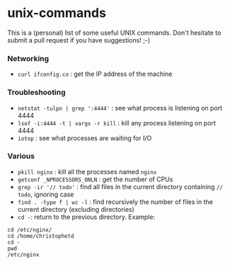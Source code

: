 # unix-commands

This is a (personal) list of some useful UNIX commands. Don't hesitate to submit a pull request if you have suggestions! ;-)

### Networking

- `curl ifconfig.co` : get the IP address of the machine

### Troubleshooting

- `netstat -tulpn | grep ':4444'` : see what process is listening on port 4444
- `lsof -i:4444 -t | xargs -r kill` : kill any process listening on port 4444
- `iotop` : see what processes are waiting for I/O

### Various 

- `pkill nginx` : kill all the processes named `nginx`
- `getconf _NPROCESSORS_ONLN`  : get the number of CPUs
- `grep -ir '// todo'` : find all files in the current directory containing `// todo`, ignoring case
- `find . -type f | wc -l` : find recursively the number of files in the current directory (excluding directories)
- `cd -`: return to the previous directory. Example:
```
cd /etc/nginx/
cd /home/christophetd
cd -
pwd
/etc/nginx
```

